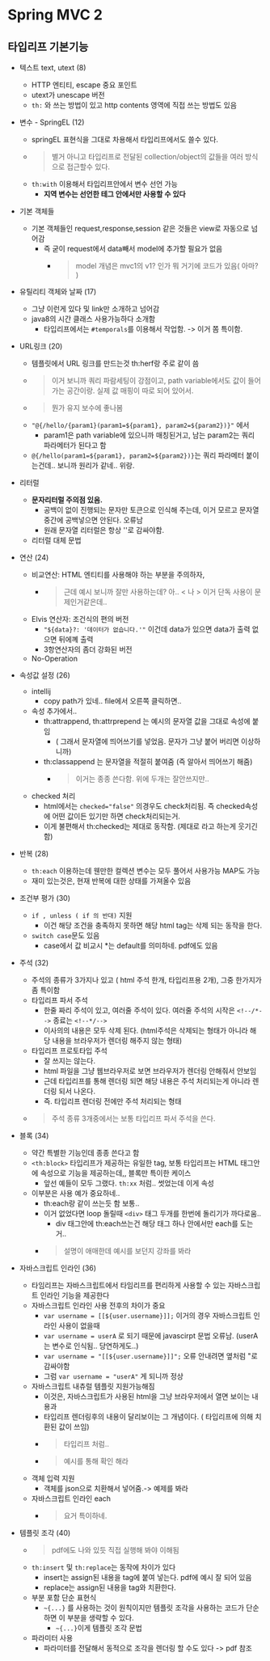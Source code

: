 # Spring MVC 2

## 타입리프 기본기능

- 텍스트 text, utext (8)
  - HTTP 엔티티, escape 중요 포인트
  - utext가 unescape 버전
  - `th:` 와 쓰는 방법이 있고 http contents 영역에 직접 쓰는 방법도 있음

- 변수 - SpringEL (12)
  - springEL 표현식을 그대로 차용해서 타입리프에서도 쓸수 있다.
  - > 별거 아니고 타입리프로 전달된 collection/object의 값들을 여러 방식으로 접근할수 있다.
  - `th:with` 이용해서 타입리프안에서 변수 선언 가능
    - **지역 변수는 선언한 테그 안에서만 사용할 수 있다**

- 기본 객체들
  - 기본 객체들인 request,response,session 같은 것들은 view로 자동으로 넘어감
    - 즉 굳이 request에서 data빼서 model에 추가할 필요가 없음
      - > model 개념은 mvc1의 v1? 인가 뭐 거기에 코드가 있음( 아마? )

- 유틸리티 객체와 날짜 (17)
  - 그냥 이런게 있다 및 link만 소개하고 넘어감
  - java8의 시간 클래스 사용가능하다 소개함
    - 타입리프에서는 `#temporals`를 이용해서 작업함. -> 이거 쫌 특이함.

- URL링크 (20)
  - 템플릿에서 URL 링크를 만드는것 th:herf랑 주로 같이 씀
  - > 이거 보니까 쿼리 파람세팅이 강점이고, path variable에서도 값이 들어가는 공간이랑. 실제 값 매핑이 따로 되어 있어서.
  - > 뭔가 유지 보수에 좋나봄
  - `"@{/hello/{param1}(param1=${param1}, param2=${param2})}"` 에서
    - param1은 path variable에 있으니까 매칭된거고, 남는 param2는 쿼리 파라메터가 된다고 함
  - `@{/hello(param1=${param1}, param2=${param2})}`는 쿼리 파라메터 붙이는건데.. 보니까 원리가 같네.. 위랑.

- 리터럴
  - **문자리터럴 주의점 있음.**  
    - 공백이 없이 진행되는 문자만 토큰으로 인식해 주는데, 이거 모르고 문자열 중간에 공백넣으면 안된다. 오류남
    - 원래 문자열 리터럴은 항상 ''로 감싸야함.
  - 리터럴 대체 문법

- 연산 (24)
  - 비교연산: HTML 엔티티를 사용해야 하는 부분을 주의하자,
    - > 근데 예시 보니까 잘만 사용하는데? 아.. < 나 > 이거 단독 사용이 문제인거같은데..
  - Elvis 연산자: 조건식의 편의 버전
    - `"${data}?: '데이터가 없습니다.'"` 이건데 data가 있으면 data가 출력 없으면 뒤에꼐 출력
    - 3항연산자의 좀더 강화된 버전
  - No-Operation

- 속성값 설정 (26)
  - intellij
    - copy path가 있네.. file에서 오른쪽 클릭하면..
  - 속성 추가에서..
    - th:attrappend, th:attrprepend 는 예시의 문자열 값을 그대로 속성에 붙임
      - ( 그래서 문자열에 띄어쓰기를 넣었음. 문자가 그냥 붙어 버리면 이상하니까)
    - th:classappend 는 문자열을 적절히 붙여줌 (즉 알아서 띄어쓰기 해줌)
      - > 이거는 종종 쓴다함. 위에 두개는 잘안쓰지만..
  - checked 처리
    - html에서는 `checked="false"` 의경우도 check처리됨. 즉 checked속성에 어떤 값이든 있기만 하면 check처리되는거.
    - 이게 불편해서 th:checked는 제대로 동작함. (제대로 라고 하는게 웃기긴함)

- 반복 (28)
  - `th:each` 이용하는데 웬만한 컬렉션 변수는 모두 풀어서 사용가능 MAP도 가능
  - 재미 있는것은, 현재 반복에 대한 상태를 가져올수 있음

- 조건부 평가 (30)
  - `if , unless ( if 의 반대)` 지원
    - 이건 해당 조건을 충족하지 못하면 해당 html tag는 삭제 되는 동작을 한다.
  - `switch case`문도 있음
    - case에서 값 비교시 *는 default를 의미하네. pdf에도 있음

- 주석 (32)
  - 주석의 종류가 3가지나 있고 ( html 주석 한개, 타입리프용 2개), 그중 한가지가 좀 특이함
  - 타입리프 파서 주석
    - 한줄 짜리 주석이 있고, 여러줄 주석이 있다. 여러줄 주석의 시작은 `<!--/*-->` 종료는 `<!--*/-->`
    - 이사의의 내용은 모두 삭제 된다. (html주석은 삭제되는 형태가 아니라 해당 내용을 브라우저가 렌더링 해주지 않는 형태)
  - 타입리프 프로토타입 주석
    - 잘 쓰지는 않는다.
    - html 파일을 그냥 웹브라우저로 보면 브라우저가 렌더링 안해줘서 안보임
    - 근데 타입리프를 통해 렌더링 되면 해당 내용은 주석 처리되는게 아니라 렌더링 되서 나온다.
    - 즉. 타입리프 렌더링 전에만 주석 처리되는 형태
  - > 주석 종류 3개중에서는 보통 타입리프 파서 주석을 쓴다.

- 블록 (34)
  - 약간 특별한 기능인데 종종 쓴다고 함
  - `<th:block>` 타입리프가 제공하는 유일한 tag, 보통 타입리프는  HTML 태그안에 속성으로 기능을 제공하는데,, 블록만 특이한 케이스
    - 앞선 예들이 모두 그랬다. `th:xx` 처럼.. 썻었는데 이게 속성
  - 이부분은 사용 예가 중요하네..
    - th:each랑 같이 쓰는듯 함 보통..
    - 이거 없었다면 loop 돌릴때 `<div>` 태그 두개를 한번에 돌리기가 까다로움..
      - div 태그안에 th:each쓰는건 해당 태그 하나 안에서만 each를 도는거..
    - > 설명이 애매한데 예시를 보던지 강좌를 봐라

- 자바스크립트 인라인 (36)
  - 타임리프는 자바스크립트에서 타임리프를 편리하게 사용할 수 있는 자바스크립트 인라인 기능을 제공한다
  - 자바스크립트 인라인 사용 전후의 차이가 중요
    - `var username = [[${user.username}]];` 이거의 경우 자바스크립트 인라인 사용이 없을때
    - `var username = userA` 로 되기 때문에 javascirpt 문법 오류남. (userA는 변수로 인식됨.. 당연하게도..)
    - `var username = "[[${user.username}]]";` 오류 안내려면 옆처럼 "로 감싸야함
    - 그럼 `var username = "userA"` 게 되니까 정상
  - 자바스크립트 내츄럴 템플릿 지원가능해짐
    - 이것은, 자바스크립트가 사용된 html을 그냥 브라우저에서 열면 보이는 내용과
    - 타입리프 렌더링후의 내용이 달리보이는 그 개념이다. ( 타입리프에 의해 치환된 값이 쓰임)
    - > 타입리프 처럼..
    - > 예시를 통해 확인 해라
  - 객체 입력 지원
    - 객체를 json으로 치환해서 넣어줌.-> 예제를 봐라
  - 자바스크립트 인라인 each
    - > 요거 특이하네.

- 템플릿 조각 (40)
  - > pdf에도 나와 있듯 직접 실행해 봐야 이해됨
  - `th:insert` 및 `th:replace`는 동작에 차이가 있다
    - insert는 assign된 내용을 tag에 붙여 넣는다. pdf에 예시 잘 되어 있음
    - replace는 assign된 내용을 tag와 치환한다.
  - 부분 포함 단순 표현식
    - `~{...}` 를 사용하는 것이 원칙이지만 템플릿 조각을 사용하는 코드가 단순하면 이 부분을 생략할 수 있다.
      - `~{...}`이게 템플릿 조각 문법  
  - 파라미터 사용
    - 파라미터를 전달해서 동적으로 조각을 렌더링 할 수도 있다 -> pdf 참조
